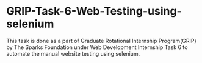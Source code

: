 # GRIP-Task-6-Web-Testing-using-selenium

This task is done as a part of Graduate Rotational Internship Program(GRIP) by The Sparks Foundation under Web Development Internship Task 6 to automate the manual website testing using selenium.
